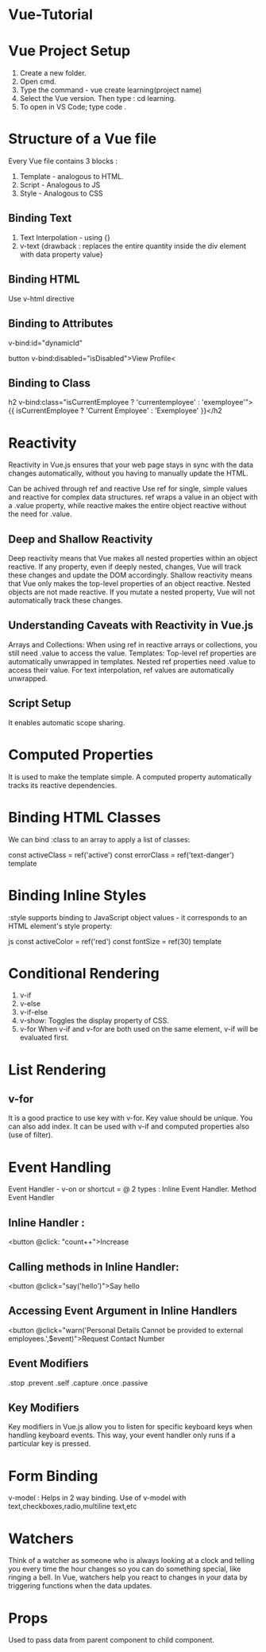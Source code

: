 # Vue-Tutorial

# Vue Project Setup
1. Create a new folder.
2. Open cmd.
3. Type the command - vue create learning(project name)
4. Select the Vue version. Then type : cd learning.
5. To open in VS Code; type code .

# Structure of a Vue file
Every Vue file contains 3 blocks :
1. Template - analogous to HTML.
2. Script - Analogous to JS
3. Style - Analogous to CSS


## Binding Text
1. Text Interpolation - using {}
2. v-text {drawback : replaces the entire quantity inside the div element with data property value}

## Binding HTML
Use v-html directive

## Binding to Attributes 
v-bind:id="dynamicId"

button v-bind:disabled="isDisabled">View Profile<

## Binding to Class
h2 v-bind:class="isCurrentEmployee ? 'currentemployee' : 'exemployee'">{{ isCurrentEmployee ? 'Current Employee' : 'Exemployee' }}</h2




# Reactivity
Reactivity in Vue.js ensures that your web page stays in sync with the data changes automatically, without you having to manually update the HTML.

Can be achived through ref and reactive
Use ref for single, simple values and reactive for complex data structures.
ref wraps a value in an object with a .value property, while reactive makes the entire object reactive without the need for .value.

## Deep and Shallow Reactivity

Deep reactivity means that Vue makes all nested properties within an object reactive. If any property, even if deeply nested, changes, Vue will track these changes and update the DOM accordingly.
Shallow reactivity means that Vue only makes the top-level properties of an object reactive. Nested objects are not made reactive. If you mutate a nested property, Vue will not automatically track these changes.

## Understanding Caveats with Reactivity in Vue.js

Arrays and Collections: When using ref in reactive arrays or collections, you still need .value to access the value.
Templates:
Top-level ref properties are automatically unwrapped in templates.
Nested ref properties need .value to access their value.
For text interpolation, ref values are automatically unwrapped.

## Script Setup
It enables automatic scope sharing.


# Computed Properties
It is used to make the template simple. A computed property automatically tracks its reactive dependencies. 

# Binding HTML Classes
We can bind :class to an array to apply a list of classes:


const activeClass = ref('active')
const errorClass = ref('text-danger')
template
<div :class="[activeClass, errorClass]"></div>

# Binding Inline Styles
:style supports binding to JavaScript object values - it corresponds to an HTML element's style property:

js
const activeColor = ref('red')
const fontSize = ref(30)
template
<div :style="{ color: activeColor, fontSize: fontSize + 'px' }"></div>

# Conditional Rendering
1. v-if
2. v-else
3. v-if-else
4. v-show: Toggles the display property of CSS.
5. v-for
   When v-if and v-for are both used on the same element, v-if will be evaluated first.

# List Rendering 

## v-for
It is a good practice to use key with v-for. Key value should be unique.
You can also add index.
It can be used with v-if and computed properties also (use of filter).

# Event Handling 

Event Handler - v-on or shortcut = @ 
2 types : 
Inline Event Handler.
Method Event Handler
## Inline Handler : 
<button @click: "count++">Increase</button>
 ## Calling methods in Inline Handler:
 <button @click="say('hello')">Say hello</button>
 ## Accessing Event Argument in Inline Handlers
   <button @click="warn('Personal Details Cannot be provided to external employees.',$event)">Request Contact Number</button>
## Event Modifiers
.stop
.prevent
.self
.capture
.once
.passive

## Key Modifiers
Key modifiers in Vue.js allow you to listen for specific keyboard keys when handling keyboard events. This way, your event handler only runs if a particular key is pressed.
 
# Form Binding
v-model : Helps in 2 way binding.
Use of v-model with text,checkboxes,radio,multiline text,etc

#  Watchers
Think of a watcher as someone who is always looking at a clock and telling you every time the hour changes so you can do something special, like ringing a bell. In Vue, watchers help you react to changes in your data by triggering functions when the data updates.


# Props 
Used to pass data from parent component to child component.

